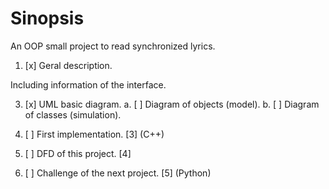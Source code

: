 # Sinopsis

An OOP small project to read synchronized lyrics.

1. [x] Geral description.

Including information of the interface.

3. [x] UML basic diagram.
   a. [ ] Diagram of objects (model).
   b. [ ] Diagram of classes (simulation).

3. [ ] First implementation. [3] (C++)
4. [ ] DFD of this project. [4]
6. [ ] Challenge of the next project. [5] (Python)

